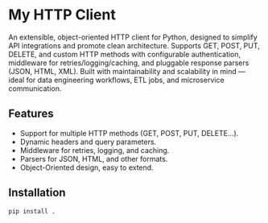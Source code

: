 # My HTTP Client

An extensible, object-oriented HTTP client for Python, designed to simplify API integrations and promote clean architecture.
Supports GET, POST, PUT, DELETE, and custom HTTP methods with configurable authentication, middleware for retries/logging/caching, and pluggable response parsers (JSON, HTML, XML).
Built with maintainability and scalability in mind — ideal for data engineering workflows, ETL jobs, and microservice communication. 

## Features

- Support for multiple HTTP methods (GET, POST, PUT, DELETE...).
- Dynamic headers and query parameters.
- Middleware for retries, logging, and caching.
- Parsers for JSON, HTML, and other formats.
- Object-Oriented design, easy to extend.

## Installation

```bash
pip install .
